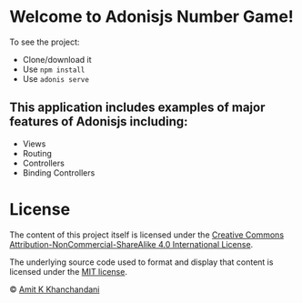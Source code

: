 # Welcome to Adonisjs Number Game!

To see the project:
- Clone/download it
- Use ```npm install```
- Use ```adonis serve```

## This application includes examples of major features of Adonisjs including:

- Views
- Routing
- Controllers
- Binding Controllers

# License

The content of this project itself is licensed under the [Creative Commons Attribution-NonCommercial-ShareAlike 4.0 International License](https://creativecommons.org/licenses/by-nc-sa/4.0/).

The underlying source code used to format and display that content is licensed under the [MIT license](https://opensource.org/licenses/mit-license.php).

© [Amit K Khanchandani](http://www.amitk.co.in)
